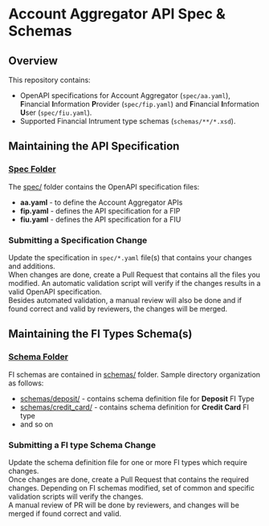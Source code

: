 # Account Aggregator API Spec & Schemas

## Overview

This repository contains:

- OpenAPI specifications for Account Aggregator (`spec/aa.yaml`), **F**inancial **I**nformation **P**rovider (`spec/fip.yaml`) and **F**inancial **I**nformation **U**ser (`spec/fiu.yaml`).
- Supported Financial Intrument type schemas (`schemas/**/*.xsd`).

## Maintaining the API Specification

### [Spec Folder](spec/)

The [spec/](spec/) folder contains the OpenAPI specification files:

- **aa.yaml** - to define the Account Aggregator APIs
- **fip.yaml** - defines the API specification for a FIP
- **fiu.yaml** - defines the API specification for a FIU

### Submitting a Specification Change

Update the specification in `spec/*.yaml` file(s) that contains your changes and additions.  
When changes are done, create a Pull Request that contains all the files you modified. An automatic validation script will verify if the changes results in a valid OpenAPI specification.   
Besides automated validation, a manual review will also be done and if found correct and valid by reviewers, the changes will be merged.

## Maintaining the FI Types Schema(s)

### [Schema Folder](schemas/)

FI schemas are contained in [schemas/](schemas/) folder. Sample directory organization as follows:

- [schemas/deposit/](schemas/deposit/) - contains schema definition file for **Deposit** FI Type
- [schemas/credit_card/](schemas/credit_card/) - contains schema definition for **Credit Card** FI type
- and so on

### Submitting a FI type Schema Change

Update the schema definition file for one or more FI types which require changes.  
Once changes are done, create a Pull Request that contains the required changes. 
Depending on FI schemas modified, set of common and specific validation scripts will verify the changes.  
A manual review of PR will be done by reviewers, and changes will be merged if found correct and valid.